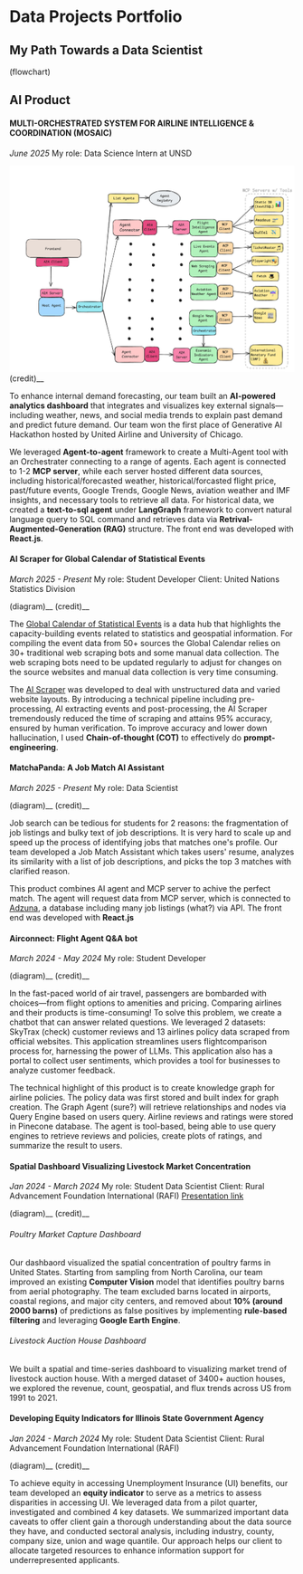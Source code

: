 # Data Projects Portfolio

## My Path Towards a Data Scientist
(flowchart)

## AI Product

#### MULTI-ORCHESTRATED SYSTEM FOR AIRLINE INTELLIGENCE & COORDINATION (MOSAIC)
*June 2025*
My role: Data Science Intern at UNSD

![Technical Framework of Multiagent and MCP server structure](img/mosaic_diagram.png)
(credit)__

To enhance internal demand forecasting, our team built an **AI-powered analytics dashboard** that integrates and visualizes key external signals—including weather, news, and social media trends to explain past demand and predict future demand. Our team won the first place of Generative AI Hackathon hosted by United Airline and University of Chicago. 

We leveraged **Agent-to-agent** framework to create a Multi-Agent tool with an Orchestrater connecting to a range of agents. Each agent is connected to 1-2 **MCP server**, while each server hosted different data sources, including historical/forecasted weather, historical/forcasted flight price, past/future events, Google Trends, Google News, aviation weather and IMF insights, and necessary tools to retrieve all data. For historical data, we created a **text-to-sql agent** under **LangGraph** framework to convert natural language query to SQL command and retrieves data via **Retrival-Augmented-Generation (RAG)** structure. The front end was developed with **React.js**. 


#### AI Scraper for Global Calendar of Statistical Events
*March 2025 - Present*
My role: Student Developer
Client: United Nations Statistics Division

(diagram)__
(credit)__

The [Global Calendar of Statistical Events](https://unstats.un.org/capacity-development/calendar/all-events/) is a data hub that highlights the capacity-building events related to statistics and geospatial information. For compiling the event data from 50+ sources the Global Calendar relies on 30+ traditional web scraping bots and some manual data collection. The web scraping bots need to be updated regularly to adjust for changes on the source websites and manual data collection is very time consuming. 

The [AI Scraper](https://www.youtube.com/watch?v=IK9c7qVP584&list=PLz85tuGs6Qzh39ppFdMQYWnMNY1TrJpaP) was developed to deal with unstructured data and varied website layouts. By introducing a technical pipeline including pre-processing, AI extracting events and post-processing, the AI Scraper tremendously reduced the time of scraping and attains 95% accuracy, ensured by human verification. To improve accuracy and lower down hallucination, I used **Chain-of-thought (COT)** to effectively do **prompt-engineering**. 
 

#### MatchaPanda: A Job Match AI Assistant
*March 2025 - Present*
My role: Data Scientist

(diagram)__
(credit)__

Job search can be tedious for students for 2 reasons: the fragmentation of job listings and bulky text of job descriptions. It is very hard to scale up and speed up the process of identifying jobs that matches one's profile. Our team developed a Job Match Assistant which takes users' resume, analyzes its similarity with a list of job descriptions, and picks the top 3 matches with clarified reason. 

This product combines AI agent and MCP server to achive the perfect match. The agent will request data from MCP server, which is connected to [Adzuna](https://www.adzuna.com/), a database including many job listings (what?) via API. The front end was developed with **React.js** 

#### Airconnect: Flight Agent Q&A bot 
*March 2024 - May 2024*
My role: Student Developer

(diagram)__
(credit)__

In the fast-paced world of air travel, passengers are bombarded with choices—from flight options to amenities and pricing. Comparing airlines and their products is time-consuming! To solve this problem, we create a chatbot that can answer related questions. We leveraged 2 datasets: SkyTrax (check) customer reviews and 13 airlines policy data scraped from official websites. This application streamlines users flightcomparison process for, harnessing the power of LLMs. This application also has a portal to collect user sentiments, which provides a tool for businesses to analyze customer feedback. 

The technical highlight of this product is to create knowledge graph for airline policies. The policy data was first stored and built index for graph creation. The Graph Agent (sure?) will retrieve relationships and nodes via Query Engine based on users query. Airline reviews and ratings were stored in Pinecone database. The agent is tool-based, being able to use query engines to retrieve reviews and policies, create plots of ratings, and summarize the result to users. 

#### Spatial Dashboard Visualizing Livestock Market Concentration
*Jan 2024 - March 2024*
My role: Student Data Scientist
Client: Rural Advancement Foundation International (RAFI)
[Presentation link](https://www.youtube.com/watch?v=ruTbR7Wl1SQ&t=77s)


(diagram)__
(credit)__


###### Poultry Market Capture Dashboard
Our dashbaord visualized the spatial concentration of poultry farms in United States. Starting from sampling from North Carolina, our team improved an existing **Computer Vision** model that identifies poultry barns from aerial photography. The team excluded barns located in airports, coastal regions, and major city centers, and removed about **10% (around 2000 barns)** of predictions as false positives by implementing **rule-based filtering** and leveraging **Google Earth Engine**. 

###### Livestock Auction House Dashboard
We built a spatial and time-series dashboard to visualizing market trend of livestock auction house. With a merged dataset of 3400+ auction houses, we explored the revenue, count, geospatial, and flux trends across US from 1991 to 2021. 


#### Developing Equity Indicators for Illinois State Government Agency
*Jan 2024 - March 2024*
My role: Student Data Scientist
Client: Rural Advancement Foundation International (RAFI)

(diagram)__
(credit)__

To achieve equity in accessing Unemployment Insurance (UI) benefits, our team developed an **equity indicator** to serve as a metrics to assess disparities in accessing UI. We leveraged data from a pilot quarter, investigated and combined 4 key datasets. We summarized important data caveats to offer client gain a thorough understanding about the data source they have, and conducted sectoral analysis, including industry, county, company size, union and wage quantile. Our approach helps our client to allocate targeted resources to enhance information support for underrepresented applicants. 
